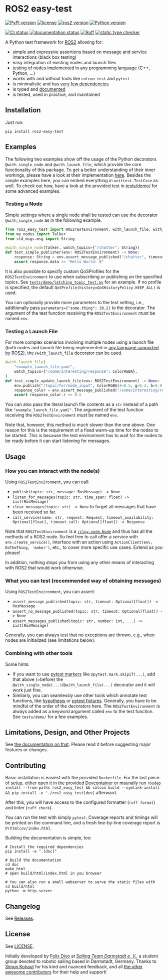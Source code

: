 # ROS2 easy-test

[![PyPI version](https://img.shields.io/pypi/v/ros2-easy-test.svg?color=blue)](https://pypi.org/project/ros2-easy-test/)
[![license](https://img.shields.io/pypi/l/ros2-easy-test.svg?color=blue)](https://github.com/felixdivo/ros2-easy-test/blob/main/LICENSE)
[![ros2 version](https://img.shields.io/badge/ROS2-Humble%20Hawksbill+-blue)](https://docs.ros.org/en/rolling/Releases.html)
[![Python version](https://img.shields.io/badge/python-3.8+%20(matching%20ROS)-blue)](https://devguide.python.org/versions/)

[![CI status](https://github.com/felixdivo/ros2-easy-test/actions/workflows/python-package.yaml/badge.svg)](https://github.com/felixdivo/ros2-easy-test/actions/workflows/python-package.yaml)
[![documentation status](https://readthedocs.org/projects/ros2-easy-test/badge/)](https://ros2-easy-test.readthedocs.io/en/latest/)
[![Ruff](https://img.shields.io/endpoint?url=https://raw.githubusercontent.com/astral-sh/ruff/main/assets/badge/v2.json)](https://github.com/astral-sh/ruff)
[![static type checker](https://img.shields.io/badge/static%20typing-mypy-black)](https://mypy-lang.org/)

A Python test framework for [ROS2](https://ros.org/) allowing for:
- simple and expressive assertions based on message and service interactions (black box testing)
- easy integration of existing nodes and launch files
- testing of nodes implemented in any programming language (C++, Python, ...)
- works with and without tools like `colcon test` and `pytest`
- is minimalistic and has [very few dependencies](https://github.com/felixdivo/ros2-easy-test/blob/main/pyproject.toml)
- is typed and [documented](https://ros2-easy-test.readthedocs.io/en/latest/)
- is tested, used in practice, and maintained

## Installation

Just run:
```shell
pip install ros2-easy-test
```

## Examples

The following two examples show off the usage of the Python decorators `@with_single_node` and `@with_launch_file`, which provide the core functionality of this package.
To get a better understanding of their inner workings, please have a look at their implementation [here](ros2_easy_test/decorators.py).
Besides the simple examples here, you can embed everything in `unittest.TestCase` as well. 
To check out how, have a look at the provided test in [tests/demo/](tests/demo/) for some advanced examples.

### Testing a Node

Simple settings where a single node shall be tested can use the decorator `@with_single_node` as in the following example.

```python
from ros2_easy_test import ROS2TestEnvironment, with_launch_file, with_single_node
from my_nodes import Talker
from std_msgs.msg import String

@with_single_node(Talker, watch_topics={"/chatter": String})
def test_simple_publisher(env: ROS2TestEnvironment) -> None:
    response: String = env.assert_message_published("/chatter", timeout=5)
    assert response.data == "Hello World: 0"
```
It is also possible to specify custom QoSProfiles for the `ROS2TestEnvironment` to use when subscribing or publishing on the specified topics. See [`tests/demo/latching_topic_test.py`](tests/demo/latching_topic_test.py) for an example. If no profile is specified, the default `QoSProfile(history=QoSHistoryPolicy.KEEP_ALL)` is used.

You can optionally provide more parameters to the test setting, i.e., additionally pass `parameters={"some.thing": 30.2}` to the decorator.
The argument of the test function receiving the `ROS2TestEnvironment` *must* be named `env`.

### Testing a Launch File

For more complex scenarios involving multiple nodes using a launch file (both nodes and launch file being implemented in [any language supported by ROS2](https://docs.ros.org/en/rolling/How-To-Guides/Launch-file-different-formats.html)), the `@with_launch_file` decorator can be used.

```python
@with_launch_file(
    "example_launch_file.yaml",
    watch_topics={"/some/interesting/response": ColorRGBA},
)
def test_simple_update_launch_file(env: ROS2TestEnvironment) -> None:
    env.publish("/topic/for/node_input", ColorRGBA(r=0.5, g=0.2, b=0.9, a=1.0))
    response_color = env.assert_message_published("/some/interesting/response")
    assert response_color.r == 0.5
```

You can also pass the literal launch file contents as a `str` instead of a path like `"example_launch_file.yaml"`.
The argument of the test function receiving the `ROS2TestEnvironment` *must* be named `env`.

Note that, however, this method is much slower than the one above. 
One reason for this is the requirement of a fixed warm-up time for the nodes to be started. 
This is because the test environment has to wait for the nodes to be ready before it can start listening for messages.

## Usage

### How you can interact with the node(s)

Using `ROS2TestEnvironment`, you can call:
- `publish(topic: str, message: RosMessage) -> None`
- `listen_for_messages(topic: str, time_span: float) -> List[RosMessage]`
- `clear_messages(topic: str) -> None` to forget all messages that have been received so far.
- `call_service(name: str, request: Request, timeout_availability: Optional[float], timeout_call: Optional[float]) -> Response`

Note that `ROS2TestEnvironment` is a [`rclpy.node.Node`](https://docs.ros2.org/latest/api/rclpy/api/node.html) and thus has all the methods of a ROS2 node.
So feel free to call offer a service with `env.create_service()`, interface with an action using `ActionClient(env, DoTheThing, 'maker')`, etc., to cover more specific use cases.
Extend as you please!

In addition, nothing stops you from using any other means of interacting with ROS2 that would work otherwise.

### What you can test (recommended way of obtaining messages)

Using `ROS2TestEnvironment`, you can assert:
- `assert_message_published(topic: str, timeout: Optional[float]) -> RosMessage`
- `assert_no_message_published(topic: str, timeout: Optional[float]) -> None`
- `assert_messages_published(topic: str, number: int, ...) -> List[RosMessage]`

Generally, you can always test that no exceptions are thrown, e.g., when nodes are initialized (see limitations below).

### Combining with other tools

Some hints:
- If you want to use [pytest markers](https://docs.pytest.org/en/7.1.x/how-to/mark.html) like `@pytest.mark.skipif(...)`, add that above (=before) the `@with_single_node(...)`/`@with_launch_file(...)` decorator and it will work just fine.
- Similarly, you can seamlessly use other tools which annotate test functions, like [hypothesis](https://hypothesis.readthedocs.io/en/latest/) or [pytest fixtures](https://docs.pytest.org/en/6.2.x/fixture.html).
  Generally, you have to be mindful of the order of the decorators here.
  The `ROS2TestEnvironment` is always added as a keyword argument called `env` to the test function.
  See `tests/demo/` for a few examples.

## Limitations, Design, and Other Projects

See [the documentation on that](https://ros2-easy-test.readthedocs.io/en/latest/design_and_limits.html).
Please read it before suggesting major features or changes.

## Contributing

Basic installation is easiest with the porvided `Dockerfile`.
For the last piece of setup, either open it in the provided [Devcontainer](https://code.visualstudio.com/docs/remote/containers) or maunally run `rosdep install --from-paths ros2_easy_test && colcon build --symlink-install && pip install -e './ros2_easy_test[dev]` afterward.

After this, you will have access to the configured formatter (`ruff format`) and linter (`ruff check`).

You can run the test with simply `pytest`. Coverage reports and timings will be printed on the command line, and a fresh line-by-line coverage report is in `htmlcov/index.html`.

Building the documentation is simple, too:
```shell
# Install the required dependencies
pip install -e ".[doc]"

# Build the documentation
cd doc
make html
# open build/html/index.html in you browser

# You can also run a small webserver to serve the static files with
cd build/html
python -m http.server
```

## Changelog

See [Releases](https://github.com/felixdivo/ros2-easy-test/releases).

## License

See [LICENSE](LICENSE).

Initially developed by [Felix Divo](https://github.com/felixdivo) at [*Sailing Team Darmstadt e. V.*](https://www.st-darmstadt.de/), a student group devoted to robotic sailing based in Darmstadt, Germany.
Thanks to [Simon Kohaut](https://github.com/simon-kohaut) for his kind and nuanced feedback, and all [the other awesome contributors](https://github.com/felixdivo/ros2-easy-test/graphs/contributors) for their help and support!
